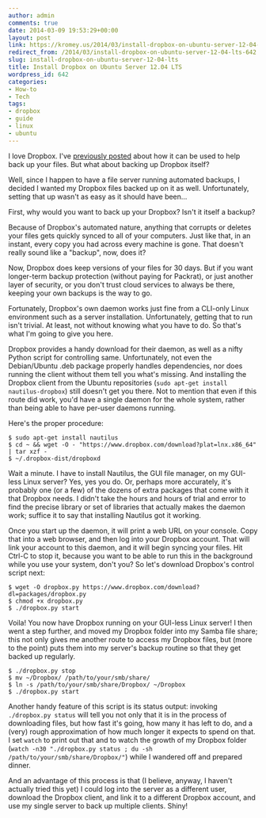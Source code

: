 ```yaml
---
author: admin
comments: true
date: 2014-03-09 19:53:29+00:00
layout: post
link: https://kromey.us/2014/03/install-dropbox-on-ubuntu-server-12-04-lts-642.html
redirect_from: /2014/03/install-dropbox-on-ubuntu-server-12-04-lts-642.html
slug: install-dropbox-on-ubuntu-server-12-04-lts
title: Install Dropbox on Ubuntu Server 12.04 LTS
wordpress_id: 642
categories:
- How-to
- Tech
tags:
- dropbox
- guide
- linux
- ubuntu
---
```


I love Dropbox. I've [previously posted](http://kromey.us/2013/11/backing-up-your-stories-with-scrivener-and-dropbox-599.html) about how it can be used to help back up your files. But what about backing up Dropbox itself?

Well, since I happen to have a file server running automated backups, I decided I wanted my Dropbox files backed up on it as well. Unfortunately, setting that up wasn't as easy as it should have been...

First, why would you want to back up your Dropbox? Isn't it itself a backup?

Because of Dropbox's automated nature, anything that corrupts or deletes your files gets quickly synced to all of your computers. Just like that, in an instant, every copy you had across every machine is gone. That doesn't really sound like a "backup", now, does it?

Now, Dropbox does keep versions of your files for 30 days. But if you want longer-term backup protection (without paying for Packrat), or just another layer of security, or you don't trust cloud services to always be there, keeping your own backups is the way to go.

Fortunately, Dropbox's own daemon works just fine from a CLI-only Linux environment such as a server installation. Unfortunately, getting that to run isn't trivial. At least, not without knowing what you have to do. So that's what I'm going to give you here.

Dropbox provides a handy download for their daemon, as well as a nifty Python script for controlling same. Unfortunately, not even the Debian/Ubuntu .deb package properly handles dependencies, nor does running the client without them tell you what's missing. And installing the Dropbox client from the Ubuntu repositories (`sudo apt-get install nautilus-dropbox`) still doesn't get you there. Not to mention that even if this route did work, you'd have a single daemon for the whole system, rather than being able to have per-user daemons running.

Here's the proper procedure:

    
    
    $ sudo apt-get install nautilus
    $ cd ~ && wget -O - "https://www.dropbox.com/download?plat=lnx.x86_64" | tar xzf -
    $ ~/.dropbox-dist/dropboxd
    


Wait a minute. I have to install Nautilus, the GUI file manager, on my GUI-less Linux server? Yes, yes you do. Or, perhaps more accurately, it's probably one (or a few) of the dozens of extra packages that come with it that Dropbox needs. I didn't take the hours and hours of trial and error to find the precise library or set of libraries that actually makes the daemon work; suffice it to say that installing Nautilus got it working.

Once you start up the daemon, it will print a web URL on your console. Copy that into a web browser, and then log into your Dropbox account. That will link your account to this daemon, and it will begin syncing your files. Hit Ctrl-C to stop it, because you want to be able to run this in the background while you use your system, don't you? So let's download Dropbox's control script next:

    
    
    $ wget -O dropbox.py https://www.dropbox.com/download?dl=packages/dropbox.py
    $ chmod +x dropbox.py
    $ ./dropbox.py start
    



Voila! You now have Dropbox running on your GUI-less Linux server! I then went a step further, and moved my Dropbox folder into my Samba file share; this not only gives me another route to access my Dropbox files, but (more to the point) puts them into my server's backup routine so that they get backed up regularly.

    
    
    $ ./dropbox.py stop
    $ mv ~/Dropbox/ /path/to/your/smb/share/
    $ ln -s /path/to/your/smb/share/Dropbox/ ~/Dropbox
    $ ./dropbox.py start
    



Another handy feature of this script is its status output: invoking `./dropbox.py status` will tell you not only that it is in the process of downloading files, but how fast it's going, how many it has left to do, and a (very) rough approximation of how much longer it expects to spend on that. I set `watch` to print out that and to watch the growth of my Dropbox folder (`watch -n30 "./dropbox.py status ; du -sh /path/to/your/smb/share/Dropbox/"`) while I wandered off and prepared dinner.

And an advantage of this process is that (I believe, anyway, I haven't actually tried this yet) I could log into the server as a different user, download the Dropbox client, and link it to a different Dropbox account, and use my single server to back up multiple clients. Shiny!
